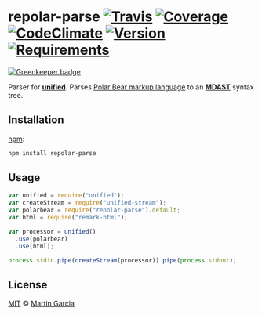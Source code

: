 # repolar-parse [![Travis][build-badge]][build-status] [![Coverage][coverage-badge]][coverage-status] [![CodeClimate][codeclimate-badge]][codeclimate-status] [![Version][npm-badge]][npm-status] [![Requirements][requirements-badge]][requirements-status]

[![Greenkeeper badge](https://badges.greenkeeper.io/magarcia/repolar-parse.svg)](https://greenkeeper.io/)

Parser for [**unified**][unified]. Parses [Polar Bear markup language](https://bear.app/faq/Markup%20:%20Markdown/Polar%20Bear%20markup%20language/) to an
[**MDAST**][mdast] syntax tree.

## Installation

[npm][]:

```sh
npm install repolar-parse
```

## Usage

```js
var unified = require("unified");
var createStream = require("unified-stream");
var polarbear = require("repolar-parse").default;
var html = require("remark-html");

var processor = unified()
  .use(polarbear)
  .use(html);

process.stdin.pipe(createStream(processor)).pipe(process.stdout);
```

## License

[MIT][license] © [Martin Garcia][author]

<!-- Definitions -->

[license]: https://github.com/magarcia/repolar-parse/blob/master/LICENSE
[author]: http://github.com/magarcia
[npm]: https://docs.npmjs.com/cli/install
[unified]: https://github.com/unifiedjs/unified
[mdast]: https://github.com/syntax-tree/mdast
[build-badge]: https://img.shields.io/travis/magarcia/repolar-parse/master.svg
[build-status]: https://travis-ci.org/magarcia/repolar-parse
[coverage-badge]: http://img.shields.io/coveralls/magarcia/repolar-parse.svg?style=flat
[coverage-status]: https://coveralls.io/github/magarcia/repolar-parse
[codeclimate-badge]: https://img.shields.io/codeclimate/issues/magarcia/repolar-parse.svg?style=flat
[codeclimate-status]: https://codeclimate.com/github/magarcia/repolar-parse
[npm-badge]: http://img.shields.io/npm/v/repolar-parse.svg?style=flat
[npm-status]: https://npmjs.org/package/repolar-parse
[requirements-badge]: https://img.shields.io/requires/github/magarcia/repolar-parse.svg
[requirements-status]: https://requires.io/github/magarcia/repolar-parse/requirements/?branch=master
